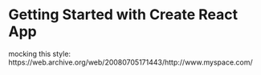 # Getting Started with Create React App
<p>mocking this style: https://web.archive.org/web/20080705171443/http://www.myspace.com/</p>
